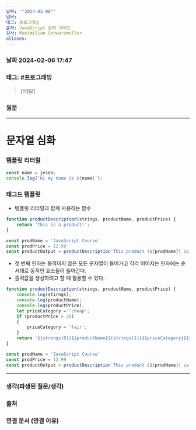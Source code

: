 ```yaml
---
날짜: '"2024-02-06"'
넘버: 
태그: 프로그래밍
출처: JavaScript 완벽 가이드
강사: Maximilian Schwarzmuller
aliases:
---
```

### 날짜  2024-02-06 17:47

### 태그: #프로그래밍 

>[!메모]
>

### 원문
---
# 문자열 심화
### 템플릿 리터럴
```js
const name = jeseo;
console.log(`Hi my name is ${name}`);
```
### 태그드 템플릿
- 템플릿 리터럴과 함께 사용하는 함수
```js
function productDescription(strings, productName, productPrice) {
	return 'This is a product!';
}

const prodName = 'JavaScript Course'
const prodPrice = 12.99
const productOutput = productDescription`This product (${prodName}) is ${prodPrice}`);
```
- 첫 번째 인자는 동적이지 않은 모든 문자열이 들어가고 각각 이어지는 인자에는 순서대로 동적인 요소들이 들어간다.
- 출력값을 생성하려고 할 때 활용할 수 있다.
```js
function productDescription(strings, productName, productPrice) {
	console.log(stirngs);
	console.log(productName);
	console.log(productPrice);
	let priceCategory = 'cheap';
	if (productPrice > 20)
	{
		priceCategory = 'fair';
	}
	return '${strings[0]}${productName}${strings[1]}${priceCategory}${strings[2]}';
}

const prodName = 'JavaScript Course'
const prodPrice = 12.99
const productOutput = productDescription`This product (${prodName}) is ${prodPrice}`);
```


---
### 생각(파생된 질문/생각)

### 출처

### 연결 문서 (연결 이유)

